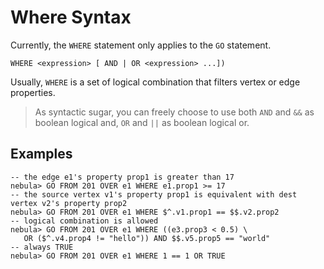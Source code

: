 # Where Syntax

Currently, the `WHERE` statement only applies to the `GO` statement.

```ngql
WHERE <expression> [ AND | OR <expression> ...])  
```

Usually, `WHERE` is a set of logical combination that filters vertex or edge properties.

> As syntactic sugar, you can freely choose to use both `AND` and  `&&` as boolean logical and, `OR` and `||` as boolean logical or.

## Examples

```ngql
-- the edge e1's property prop1 is greater than 17
nebula> GO FROM 201 OVER e1 WHERE e1.prop1 >= 17
-- the source vertex v1's property prop1 is equivalent with dest vertex v2's property prop2
nebula> GO FROM 201 OVER e1 WHERE $^.v1.prop1 == $$.v2.prop2
-- logical combination is allowed
nebula> GO FROM 201 OVER e1 WHERE ((e3.prop3 < 0.5) \
   OR ($^.v4.prop4 != "hello")) AND $$.v5.prop5 == "world"
-- always TRUE
nebula> GO FROM 201 OVER e1 WHERE 1 == 1 OR TRUE
```
